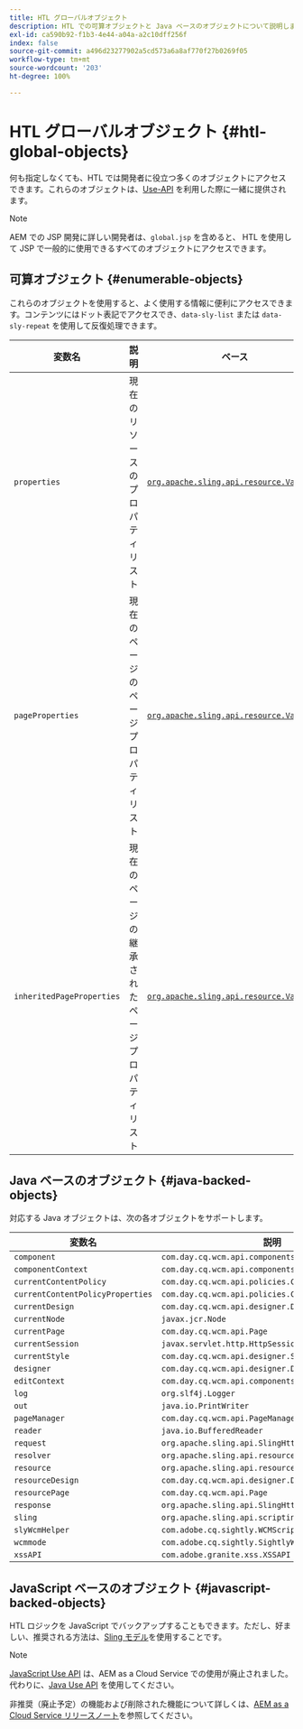```yaml
---
title: HTL グローバルオブジェクト
description: HTL での可算オブジェクトと Java ベースのオブジェクトについて説明します。
exl-id: ca590b92-f1b3-4e44-a04a-a2c10dff256f
index: false
source-git-commit: a496d23277902a5cd573a6a8af770f27b0269f05
workflow-type: tm+mt
source-wordcount: '203'
ht-degree: 100%

---
```



# HTL グローバルオブジェクト {#htl-global-objects}

何も指定しなくても、HTL では開発者に役立つ多くのオブジェクトにアクセスできます。これらのオブジェクトは、[Use-API](java-use-api.md) を利用した際に一緒に提供されます。

>[!NOTE]
>
>AEM での JSP 開発に詳しい開発者は、`global.jsp` を含めると、 HTL を使用して JSP で一般的に使用できるすべてのオブジェクトにアクセスできます。

## 可算オブジェクト {#enumerable-objects}

これらのオブジェクトを使用すると、よく使用する情報に便利にアクセスできます。コンテンツにはドット表記でアクセスでき、`data-sly-list` または `data-sly-repeat` を使用して反復処理できます。

| 変数名 | 説明 | ベース |
|--- |--- |--- |
| `properties` | 現在のリソースのプロパティリスト | [`org.apache.sling.api.resource.ValueMap`](https://developer.adobe.com/experience-manager/reference-materials/6-5/javadoc/org/apache/sling/api/resource/ValueMap.html) |
| `pageProperties` | 現在のページのページプロパティリスト | [`org.apache.sling.api.resource.ValueMap`](https://developer.adobe.com/experience-manager/reference-materials/6-5/javadoc/org/apache/sling/api/resource/ValueMap.html) |
| `inheritedPageProperties` | 現在のページの継承されたページプロパティリスト | [`org.apache.sling.api.resource.ValueMap`](https://developer.adobe.com/experience-manager/reference-materials/6-5/javadoc/org/apache/sling/api/resource/ValueMap.html) |

## Java ベースのオブジェクト {#java-backed-objects}

対応する Java オブジェクトは、次の各オブジェクトをサポートします。

| 変数名 | 説明 |
|---|---|
| `component` | `com.day.cq.wcm.api.components.Component` |
| `componentContext` | `com.day.cq.wcm.api.components.ComponentContext` |
| `currentContentPolicy` | `com.day.cq.wcm.api.policies.ContentPolicy` |
| `currentContentPolicyProperties` | `com.day.cq.wcm.api.policies.ContentPolicy` |
| `currentDesign` | `com.day.cq.wcm.api.designer.Design` |
| `currentNode` | `javax.jcr.Node` |
| `currentPage` | `com.day.cq.wcm.api.Page` |
| `currentSession` | `javax.servlet.http.HttpSession` |
| `currentStyle` | `com.day.cq.wcm.api.designer.Style` |
| `designer` | `com.day.cq.wcm.api.designer.Designer` |
| `editContext` | `com.day.cq.wcm.api.components.EditContext` |
| `log` | `org.slf4j.Logger` |
| `out` | `java.io.PrintWriter` |
| `pageManager` | `com.day.cq.wcm.api.PageManager` |
| `reader` | `java.io.BufferedReader` |
| `request` | `org.apache.sling.api.SlingHttpServletRequest` |
| `resolver` | `org.apache.sling.api.resource.ResourceResolver` |
| `resource` | `org.apache.sling.api.resource.Resource` |
| `resourceDesign` | `com.day.cq.wcm.api.designer.Design` |
| `resourcePage` | `com.day.cq.wcm.api.Page` |
| `response` | `org.apache.sling.api.SlingHttpServletResponse` |
| `sling` | `org.apache.sling.api.scripting.SlingScriptHelper` |
| `slyWcmHelper` | `com.adobe.cq.sightly.WCMScriptHelper` |
| `wcmmode` | `com.adobe.cq.sightly.SightlyWCMMode` |
| `xssAPI` | `com.adobe.granite.xss.XSSAPI` |

## JavaScript ベースのオブジェクト {#javascript-backed-objects}

HTL ロジックを JavaScript でバックアップすることもできます。ただし、好ましい、推奨される方法は、[Sling モデル](https://sling.apache.org/documentation/bundles/models.html)を使用することです。

>[!NOTE]
>
>[JavaScript Use API](https://github.com/adobe/htl-spec/blob/master/SPECIFICATION.md#42-javascript-use-api) は、AEM as a Cloud Service での使用が廃止されました。 代わりに、[Java Use API](https://experienceleague.adobe.com/ja/docs/experience-manager-htl/content/java-use-api) を使用してください。
>
>非推奨（廃止予定）の機能および削除された機能について詳しくは、[AEM as a Cloud Service リリースノート](https://experienceleague.adobe.com/ja/docs/experience-manager-cloud-service/content/release-notes/deprecated-removed-features)を参照してください。
